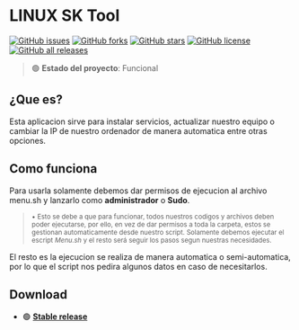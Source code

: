 # LINUX SK Tool
[![GitHub issues](https://img.shields.io/github/issues/Harrytx426/linux-sk-tool)](https://github.com/Harrytx426/linux-sk-tool/issues)
[![GitHub forks](https://img.shields.io/github/forks/Harrytx426/linux-sk-tool)](https://github.com/Harrytx426/linux-sk-tool/network)
[![GitHub stars](https://img.shields.io/github/stars/Harrytx426/linux-sk-tool)](https://github.com/Harrytx426/linux-sk-tool/stargazers)
[![GitHub license](https://img.shields.io/github/license/Harrytx426/linux-sk-tool)](https://github.com/Harrytx426/linux-sk-tool/blob/main/LICENSE)
[![GitHub all releases](https://img.shields.io/github/downloads/Harrytx426/linux-sk-tool/total?color=blue&label=Descargas)](https://github.com/Harrytx426/linux-sk-tool/archive/refs/heads/main.zip)
> 🟢 **Estado del proyecto**: Funcional


## ¿Que es?
Esta aplicacion sirve para instalar servicios, actualizar nuestro equipo o cambiar la IP de nuestro ordenador de manera automatica entre otras opciones.

## Como funciona
Para usarla solamente debemos dar permisos de ejecucion al archivo menu.sh y lanzarlo como **administrador** o **Sudo**. 
  > <sub> • Esto se debe a que para funcionar, todos nuestros codigos y archivos deben poder ejecutarse, por ello, en vez de dar permisos a toda la carpeta, estos se gestionan automaticamente desde nuestro script. Solamente debemos ejecutar el escript *Menu.sh* y el resto será seguir los pasos segun nuestras necesidades.</sub>
  
El resto es la ejecucion se realiza de manera automatica o semi-automatica, por lo que el script nos pedira algunos datos en caso de necesitarlos. 


## Download

- 🟢 **[Stable release](https://github.com/Harrytx426/linux-sk-tool/releases/tag/v3.0)**

